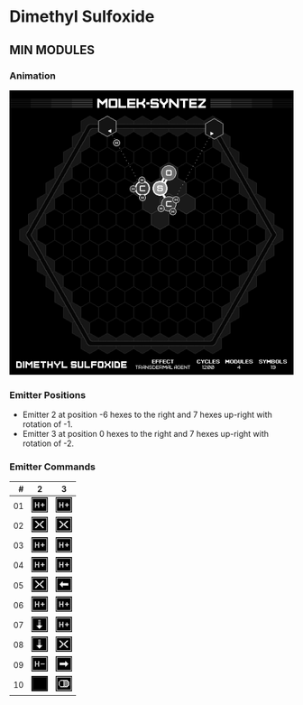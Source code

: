 # Dimethyl Sulfoxide

## MIN MODULES

### Animation

![Solution](./../gifs/08/MIN_MODULES.gif)

### Emitter Positions

- Emitter 2 at position -6 hexes to the right and 7 hexes up-right with rotation of -1.
- Emitter 3 at position 0 hexes to the right and 7 hexes up-right with rotation of -2.

### Emitter Commands

|  # | 2                                                     | 3                                                                 |
|---:|:-----------------------------------------------------:|:-----------------------------------------------------------------:|
| 01 | ![ADD_H_ATOM](./../instructions/ADD_H_ATOM.png)       | ![ADD_H_ATOM](./../instructions/ADD_H_ATOM.png)                   |
| 02 | ![TRASH_TARGET](./../instructions/TRASH_TARGET.png)   | ![TRASH_TARGET](./../instructions/TRASH_TARGET.png)               |
| 03 | ![ADD_H_ATOM](./../instructions/ADD_H_ATOM.png)       | ![ADD_H_ATOM](./../instructions/ADD_H_ATOM.png)                   |
| 04 | ![ADD_H_ATOM](./../instructions/ADD_H_ATOM.png)       | ![ADD_H_ATOM](./../instructions/ADD_H_ATOM.png)                   |
| 05 | ![TRASH_TARGET](./../instructions/TRASH_TARGET.png)   | ![SLIDE_EMITTER_LEFT](./../instructions/SLIDE_EMITTER_LEFT.png)   |
| 06 | ![ADD_H_ATOM](./../instructions/ADD_H_ATOM.png)       | ![ADD_H_ATOM](./../instructions/ADD_H_ATOM.png)                   |
| 07 | ![PULL_TARGET](./../instructions/PULL_TARGET.png)     | ![ADD_H_ATOM](./../instructions/ADD_H_ATOM.png)                   |
| 08 | ![PULL_TARGET](./../instructions/PULL_TARGET.png)     | ![TRASH_TARGET](./../instructions/TRASH_TARGET.png)               |
| 09 | ![REMOVE_H_ATOM](./../instructions/REMOVE_H_ATOM.png) | ![SLIDE_EMITTER_RIGHT](./../instructions/SLIDE_EMITTER_RIGHT.png) |
| 10 | ![NONE](./../instructions/NONE.png)                   | ![OUTPUT_TARGET](./../instructions/OUTPUT_TARGET.png)             |

